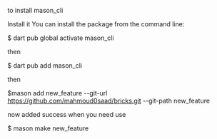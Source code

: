 to install mason_cli 

Install it
You can install the package from the command line:

 $ dart pub global activate mason_cli

then 

 $ dart pub add mason_cli

then

$mason add new_feature --git-url https://github.com/mahmoud0saad/bricks.git --git-path new_feature 

now added success when you need use 

$ mason make  new_feature

